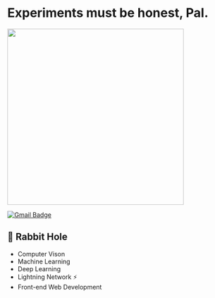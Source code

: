# Experiments must be honest, Pal. 

<img src="https://media.giphy.com/media/1iW2g0lzwdRqNu3m/giphy.gif" width="400">

[![Gmail Badge](https://img.shields.io/badge/-jesunglimkorea@gmail.com-c14438?style=flat-square&logo=Gmail&logoColor=white&link=mailto:jesunglimkorea@gmail.com)](mailto:jesunglimkorea@gmail.com)



## 🐇 Rabbit Hole

- Computer Vison
- Machine Learning
- Deep Learning
- Lightning Network ⚡
- Front-end Web Development

##
